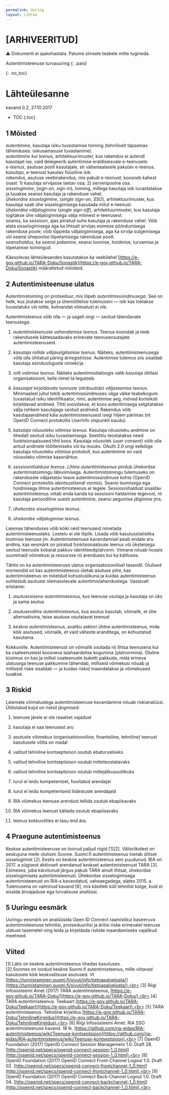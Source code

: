 ```yaml
---
permalink: Uuring
layout: Lihtne
---
```


# [ARHIVEERITUD]

&#9888; Dokumenti ei ajakohastata. Palume siinsele teabele mitte tugineda.

Autentimisteenuse turvauuring
{: .pais}

{: .no_toc}

# Lähteülesanne

kavand 0.2, 27.10.2017

- TOC
{:toc}

## 1 Mõisted

_autentimine_, kasutaja isiku tuvastamise toiming (tehniliselt täpsemas tähenduses: isikusamasuse tuvastamine).<br>
_autentimine kui teenus_, arhitektuurimuster, kus rakendus ei autendi kasutajat ise, vaid delegeerib autentimise eraldiseisvale e-teenusele.<br>
_e-teenus_, asutuse poolt kasutajale, sh välismaalasele pakutav e-teenus.<br>
_kasutaja_, e-teenust kasutav füüsiline isik.<br>
_rakendus_, asutuse veebirakendus, mis pakub e-teenust; koosneb kahest osast: 1) kasutaja sirvijasse laetav osa; 2) serveripoolne osa.<br>
_sisselogimine_, (_sign-on_, _sign-in_), toiming, millega kasutaja isik tuvastatakse ja luuakse seanss kasutaja ja rakenduse vahel.<br>
_ühekordne sisselogimine_, (_single sign-on_, _SSO_), arhitektuurimuster, kus kasutaja saab ühe sisselogimisega kasutada mitut e-teenust.<br>
_ühekordne väljalogimine_ (_single sign-off_), arhitektuurimuster, kus kasutaja logitakse ühe väljalogimisega välja mitmest e-teenusest.<br>
_seanss_, ka _sessioon_, ajas piiratud suhe kasutaja ja rakenduse vahel. Võib alata sisselogimisega aga ka lihtsalt sirvijas esimese pöördumisega rakenduse poole; võib lõppeda väljalogimisega, aga ka sirvija sulgemisega või seansi ühepoolse lõpetamisega rakenduse poolt.<br>
_seansihaldus_, ka _seansi pidamine_, seansi loomise, hoidmise, turvamise ja lõpetamise toimingud.<br>

Käesolevas lähteülesandes kasutatakse ka veebilehel [https://e-gov.github.io/TARA-Doku/Sonastik](https://e-gov.github.io/TARA-Doku/Sonastik) määratletud mõisteid.

## 2 Autentimisteenuse ulatus 

Autentimistoiming on protseduur, mis lõpeb _autentimissündmusega_. See on hetk, kus jõutakse selge ja ühemõttelise tulemuseni &mdash; isik kas loetakse tuvastatuks või mitte, kolmandat võimalust ei ole. 

Autentimisteenus võib olla &mdash; ja sageli ongi &mdash; seotud täiendavate teenustega:

1) _autentimisteenuste vahendamise teenus_. Teenus koondab ja teeb rakendusele kättesaadavaks erinevate teenuseosutajate autentimisteenuseid.

2) _kasutaja rollide väljaselgitamise teenus_. Näiteks, autentimisteenusega võib olla ühitatud päring äriregistrisse. Autentimise tulemus siis sisaldab kasutaja esindusõiguste nimekirja.

3) _rolli valimise teenus_. Näiteks autentimisdialoogis valib kasutaja ühtlasi organisatsiooni, kelle nimel ta tegutseb.

4) _kasutajat kirjeldavate tunnuste (atribuutide) väljastamise teenus_. Minimaalsel juhul tekib autentimissündmuses väga väike teabekogum: tuvastatud isiku identifikaator, nimi, autentimise aeg, mõned konteksti kirjeldavad andmed. Tihti soovitakse, et koos autentimisega selgitatakse välja rohkem kasutajaga seotud andmeid. Rakendus võib kasutajaandmeid käia autentimisteenusest isegi hiljem pärimas (nt OpenID Connect protokollis UserInfo otspunkti kaudu).

5) _kasutaja nõusoleku võtmise teenus_. Kasutaja nõusoleku andmine on tihedalt seotud isiku tuvastamisega. Seetõttu teostatakse need funktsionaalsused tihti koos. Kasutaja nõusolek (_user consent_) võib olla antud andmete töötlemiseks või ka muuks. OAuth 2.0 ongi eelkõige kasutaja nõusoleku võtmise protokoll, kus autentimine on vaid nõusoleku võtmise kaasnähtus.

6) _sessioonihalduse teenus_. _Lihtne autentimisteenus_ piirdub ühekordse autentimistoimingu läbiviimisega. Autentimistoimingu tulemuseks on rakendusele väljastatav teave autentimissündmuse kohta (OpenID Connect protokollis _identsustõendi_ vormis). Seansi loomisega ega hoidmisega lihtne autentimisteenus ei tegele. Sessioonihaldust sisaldav autentimisteenus võtab enda kanda ka sessiooni haldamise tegevusi, nt kasutaja perioodiline uuesti autentimine, seansi aegumise jälgimine jms.  

7) _ühekordse sisselogimise teenus_. 

8) _ühekordse väljalogimise teenus_.

Laiemas tähenduses võib kõiki neid teenuseid nimetada autentimisteenusteks. 
Loetelu ei ole lõplik. Lisada võib kasutusstatistika tootmise teenuse jm. Autentimisteenuse kavandamisel peab endale aru andma, kas eesmärk on piiratud funktsionaalsuse teenus või üksteisega seotud teenuste kobarat pakkuv identiteediplatvorm. Viimane nõuab hoopis suuremaid võimekusi ja ressursse nii arenduses kui ka käitluses.

Tähtis on ka autentimisteenuse ulatus organisatsioonilisel tasandil. Olulised momendid on kas autentimisteenus ületab asutuse piire, kas autentimisteenus on mõeldud kohustuslikuna ja kuidas autentimisteenus suhtestub asutuste olemasolevate autentimislahendustega. Vastavalt eristame:

1) _asutusesisene autentimisteenus_, kus teenuse osutaja ja kasutaja on üks ja sama asutus

2) _asutuseväline autentimisteenus_, kus asutus kasutab, võimalik, et ühe alternatiivina, teise asutuse osutatavat teenust

3) _keskne autentimisteenus_, avaliku sektori ühtne autentimisteenus, mida kõik asutused, võimalik, et vaid väheste eranditega, on kohustatud kasutama.

Kokkuvõte. Autentimisteenust on võimalik osutada nii lihtsa teenusena kui ka osateenustest koosneva laiahaardelise kogumina (platvormina). Oluline küsimus on kas ja millist osateenuste buketti pakkuda, mida erineva ulatusega teenuse pakkumine tähendab, milliseid võimekusi nõuab ja milliseid riske sisaldab &mdash; ja kuidas riskid maandatakse ja võimekused luuakse.

## 3 Riskid

Laiemate võimalustega autentimisteenuse kavandamine nõuab riskianalüüsi. Üldistatud kujul on riskid järgmised:

1) teenuse järele ei ole reaalset vajadust

2) kasutaja ei saa teenusest aru

3) asutuste võimekus (organisatsiooniline, finantsiline, tehniline) teenust kasutusele võtta on madal

4) valitud tehniline kontseptsioon osutub ebaturvaliseks

5) valitud tehniline kontseptsioon osutub mitteteostatavaks

6) valitud tehniline kontseptsioon osutub mittejätkusuutlikuks

7) turul ei leidu kompetentset, huvitatud arendajat

8) turul ei leidu kompetentseid liidestuste arendajaid

9) RIA võimekus teenuse arendust tellida osutub ebapiisavaks

10) RIA võimekus teenust käitada osutub ebapiisavaks

11) teenus kokkuvõttes ei tasu end ära.

## 4 Praegune autentimisteenus

 Keskse autentimisteenuse on loonud paljud riigid [1][2]. Välisriikidest on eeskujuna meile olulisim Soome. Suomi.fi autentimisteenus toetab ühtset sisselogimist [2]. Eestis on keskne autentimisteenus seni puudunud. RIA on 2017. a sügisest aktiivselt arendanud keskset autentimisteenust TARA [3]. Esimeses, juba käivitunud järgus pakub TARA ainult lihtsat, ühekordse sisselogimiseta autentimisteenust. Ühekordse sisselogimisega autentimisteenust on RIA-s kavandatud, vaheaegadega, alates 2015. a. Tulemusena on valminud kavand [6], mis käsitleb küll tehnilist külge, kuid ei sisalda ärivajaduse ega turvalisuse analüüsi.

## 5 Uuringu eesmärk

Uuringu eesmärk on analüüsida Open ID Connect raamistikul baseeruva autentimisteenuse tehnilisi, protseduurilisi ja ärilisi riske erinevatel teenuse ulatuse tasemetel ning leida ja kirjeldada riskide maandamiseks vajalikud meetmed.

## Viited

[1] Lätis on keskne autentimisteenus tihedas kasutuses.<br>
[2] Soomes on loodud keskne Suomi.fi autentimisteenus, mille võtavad kasutusele kõik keskvalitsuse asutused. Vt [https://tunnistaminen.suomi.fi/sivut/info/tietoapalvelusta/](https://tunnistaminen.suomi.fi/sivut/info/tietoapalvelusta/).<br>
[3] Riigi Infosüsteemi Amet (2017) TARA autentimisteenus, [https://e-gov.github.io/TARA-Doku/](https://e-gov.github.io/TARA-Doku/).<br>
[4] TARA autentimisteenus. Teekaart [https://e-gov.github.io/TARA-Doku/Teekaart](https://e-gov.github.io/TARA-Doku/Teekaart).<br>
[5] TARA autentimisteenus. Tehniline kirjeldus [https://e-gov.github.io/TARA-Doku/TehnilineKirjeldus](https://e-gov.github.io/TARA-Doku/TehnilineKirjeldus).<br>
[6] Riigi Infosüsteemi Amet. RIA SSO autentimisteenuse kavand. 18 lk. [https://github.com/ria-eidas/RIA-autentimisteenus/wiki/Teenuse-kontseptsioon](https://github.com/ria-eidas/RIA-autentimisteenus/wiki/Teenuse-kontseptsioon).<br>
[7] OpenID Foundation (2017) OpenID Connect Session Management 1.0. Draft 28. [http://openid.net/specs/openid-connect-session-1_0.html](http://openid.net/specs/openid-connect-session-1_0.html).<br>
[8] OpenID Foundation (2017) OpenID Connect Front-Channel Logout 1.0. Draft 02. 
[http://openid.net/specs/openid-connect-frontchannel-1_0.html](http://openid.net/specs/openid-connect-frontchannel-1_0.html).<br>
[9] OpenID Foundation (2017) OpenID Connect Back-Channel Logout 1.0. Draft 04. [http://openid.net/specs/openid-connect-backchannel-1_0.html](http://openid.net/specs/openid-connect-backchannel-1_0.html).<br>
